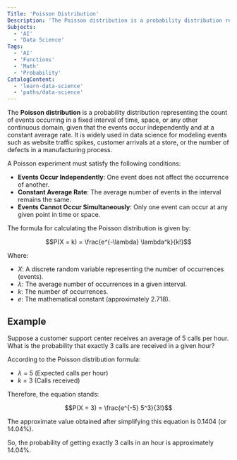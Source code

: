 ```yaml
---
Title: 'Poisson Distribution'
Description: 'The Poisson distribution is a probability distribution representing the count of events occurring in a fixed interval of time or space.'
Subjects:
  - 'AI'
  - 'Data Science'
Tags:
  - 'AI'
  - 'Functions'
  - 'Math'
  - 'Probability'
CatalogContent:
  - 'learn-data-science'
  - 'paths/data-science'
---
```


The **Poisson distribution** is a probability distribution representing the count of events occurring in a fixed interval of time, space, or any other continuous domain, given that the events occur independently and at a constant average rate. It is widely used in data science for modeling events such as website traffic spikes, customer arrivals at a store, or the number of defects in a manufacturing process.

A Poisson experiment must satisfy the following conditions:

- **Events Occur Independently**: One event does not affect the occurrence of another.
- **Constant Average Rate**: The average number of events in the interval remains the same.
- **Events Cannot Occur Simultaneously**: Only one event can occur at any given point in time or space.

The formula for calculating the Poisson distribution is given by:

$$P(X = k) = \frac{e^{-\lambda} \lambda^k}{k!}$$

Where:

- $`X`$: A discrete random variable representing the number of occurrences (events).
- $`λ`$: The average number of occurrences in a given interval.
- $`k`$: The number of occurrences.
- $`e`$: The mathematical constant (approximately 2.718).

## Example

Suppose a customer support center receives an average of 5 calls per hour. What is the probability that exactly 3 calls are received in a given hour?

According to the Poisson distribution formula:

- $`λ`$ = 5 (Expected calls per hour)
- $`k`$ = 3 (Calls received)

Therefore, the equation stands:

$$P(X = 3) = \frac{e^{-5} 5^3}{3!}$$

The approximate value obtained after simplifying this equation is 0.1404 (or 14.04%).

So, the probability of getting exactly 3 calls in an hour is approximately 14.04%.
